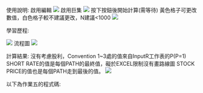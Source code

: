使用說明:</bs>
啟用編輯 </bs>
![](https://i.imgur.com/czttS3k.jpg) </bs>
啟用巨集 </bs>
![](https://i.imgur.com/wAyjbDX.jpg) </bs>
按下按鈕後開始計算(需等待) </bs>
黃色格子可更改數值，白色格子較不建議更改，N建議<1000 </bs>
![](https://i.imgur.com/WWPDJG5.jpg) </bs>


學習歷程:</bs>

![](https://i.imgur.com/XZuKtph.jpg) </bs>
流程圖</bs>
![](https://i.imgur.com/3vz7guI.jpg) </bs>

計算結果:</bs>
沒有考慮股利，Convention 1~3處的值來自InputR工作表的P(P=1)</bs>
SHORT RATE的值是每個PATH的最終值，礙於EXCEL限制沒有畫路線圖</bs>
STOCK PRICE的值也是每個PATH走到最後的值。</bs>
![](https://i.imgur.com/WWPDJG5.jpg) </bs>

以下為作業五的程式碼:</bs>
```

